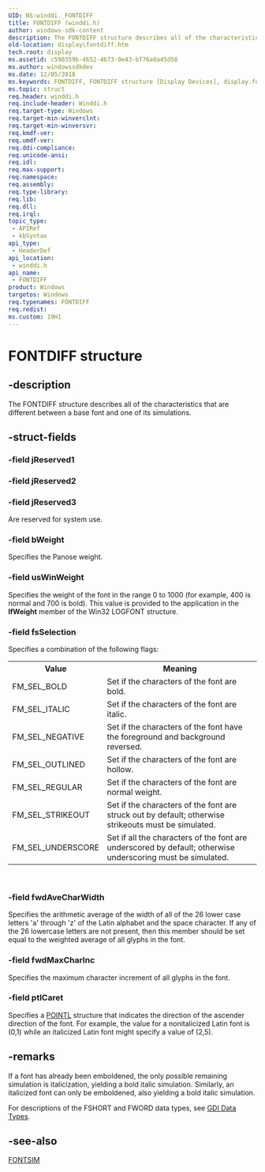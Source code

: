```yaml
---
UID: NS:winddi._FONTDIFF
title: FONTDIFF (winddi.h)
author: windows-sdk-content
description: The FONTDIFF structure describes all of the characteristics that are different between a base font and one of its simulations.
old-location: display\fontdiff.htm
tech.root: display
ms.assetid: c590359b-4652-4673-9e43-bf76a0a45d58
ms.author: windowssdkdev
ms.date: 12/05/2018
ms.keywords: FONTDIFF, FONTDIFF structure [Display Devices], display.fontdiff, grstrcts_f0aab188-5a92-48b3-be9d-464e22f4b260.xml, winddi/FONTDIFF
ms.topic: struct
req.header: winddi.h
req.include-header: Winddi.h
req.target-type: Windows
req.target-min-winverclnt: 
req.target-min-winversvr: 
req.kmdf-ver: 
req.umdf-ver: 
req.ddi-compliance: 
req.unicode-ansi: 
req.idl: 
req.max-support: 
req.namespace: 
req.assembly: 
req.type-library: 
req.lib: 
req.dll: 
req.irql: 
topic_type:
 - APIRef
 - kbSyntax
api_type:
 - HeaderDef
api_location:
 - winddi.h
api_name:
 - FONTDIFF
product: Windows
targetos: Windows
req.typenames: FONTDIFF
req.redist: 
ms.custom: 19H1
---
```


# FONTDIFF structure


## -description


The FONTDIFF structure describes all of the characteristics that are different between a base font and one of its simulations.


## -struct-fields




### -field jReserved1


### -field jReserved2


### -field jReserved3

Are reserved for system use.


### -field bWeight

Specifies the Panose weight.


### -field usWinWeight

Specifies the weight of the font in the range 0 to 1000 (for example, 400 is normal and 700 is bold). This value is provided to the application in the <b>lfWeight</b> member of the Win32 LOGFONT structure. 


### -field fsSelection

Specifies a combination of the following flags:

<table>
<tr>
<th>Value</th>
<th>Meaning</th>
</tr>
<tr>
<td>
FM_SEL_BOLD

</td>
<td>
Set if the characters of the font are bold.

</td>
</tr>
<tr>
<td>
FM_SEL_ITALIC

</td>
<td>
Set if the characters of the font are italic.

</td>
</tr>
<tr>
<td>
FM_SEL_NEGATIVE

</td>
<td>
Set if the characters of the font have the foreground and background reversed.

</td>
</tr>
<tr>
<td>
FM_SEL_OUTLINED

</td>
<td>
Set if the characters of the font are hollow.

</td>
</tr>
<tr>
<td>
FM_SEL_REGULAR

</td>
<td>
Set if the characters of the font are normal weight.

</td>
</tr>
<tr>
<td>
FM_SEL_STRIKEOUT

</td>
<td>
Set if the characters of the font are struck out by default; otherwise strikeouts must be simulated.

</td>
</tr>
<tr>
<td>
FM_SEL_UNDERSCORE

</td>
<td>
Set if all the characters of the font are underscored by default; otherwise underscoring must be simulated.

</td>
</tr>
</table>
 


### -field fwdAveCharWidth

Specifies the arithmetic average of the width of all of the 26 lower case letters 'a' through 'z' of the Latin alphabet and the space character. If any of the 26 lowercase letters are not present, then this member should be set equal to the weighted average of all glyphs in the font.


### -field fwdMaxCharInc

Specifies the maximum character increment of all glyphs in the font.


### -field ptlCaret

Specifies a <a href="https://msdn.microsoft.com/68cd23d7-7898-4132-abfe-4dda527889b9">POINTL</a> structure that indicates the direction of the ascender direction of the font. For example, the value for a nonitalicized Latin font is (0,1) while an italicized Latin font might specify a value of (2,5).


## -remarks



If a font has already been emboldened, the only possible remaining simulation is italicization, yielding a bold italic simulation. Similarly, an italicized font can only be emboldened, also yielding a bold italic simulation.

For descriptions of the FSHORT and FWORD data types, see <a href="https://msdn.microsoft.com/2054aa16-6d86-4db3-8b16-4570b0374e23">GDI Data Types</a>.




## -see-also




<a href="https://msdn.microsoft.com/46d4170e-13d6-406f-991f-2024fadd8ddc">FONTSIM</a>
 

 

